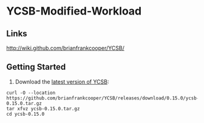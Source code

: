 # YCSB-Modified-Workload

## Links
http://wiki.github.com/brianfrankcooper/YCSB/

## Getting Started
1. Download the [latest version of YCSB](https://github.com/brianfrankcooper/YCSB/releases/latest):
```
curl -O --location https://github.com/brianfrankcooper/YCSB/releases/download/0.15.0/ycsb-0.15.0.tar.gz
tar xfvz ycsb-0.15.0.tar.gz
cd ycsb-0.15.0

```

